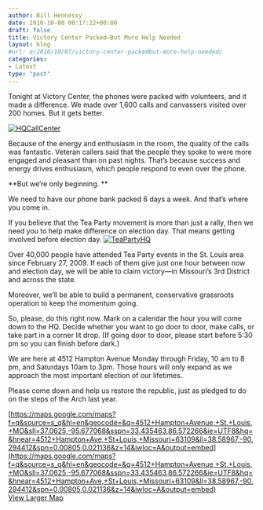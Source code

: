 ```yaml
---
author: Bill Hennessy
date: 2010-10-08 00:17:22+00:00
draft: false
title: Victory Center Packed—But More Help Needed
layout: blog
#url: e/2010/10/07/victory-center-packedbut-more-help-needed/
categories:
- Latest
type: "post"
---
```


Tonight at Victory Center, the phones were packed with volunteers, and it made a difference. We made over 1,600 calls and canvassers visited over 200 homes. But it gets better.

 

[![HQCallCenter](https://hennessysview.com/wp-content/uploads/2010/10/HQCallCenter_thumb.png)
](https://hennessysview.com/wp-content/uploads/2010/10/HQCallCenter.png)

 

Because of the energy and enthusiasm in the room, the quality of the calls was fantastic. Veteran callers said that the people they spoke to were more engaged and pleasant than on past nights. That’s because success and energy drives enthusiasm, which people respond to even over the phone. 

 

**But we’re only beginning. **

 

We need to have our phone bank packed 6 days a week. And that’s where you come in. 

 

If you believe that the Tea Party movement is more than just a rally, then we need you to help make difference on election day. That means getting involved before election day. [![TeaPartyHQ](https://hennessysview.com/wp-content/uploads/2010/10/TeaPartyHQ_thumb.jpg)
](https://hennessysview.com/wp-content/uploads/2010/10/TeaPartyHQ.jpg)

 

Over 40,000 people have attended Tea Party events in the St. Louis area since February 27, 2009. If each of them give just one hour between now and election day, we will be able to claim victory—in Missouri’s 3rd District and across the state.

 

Moreover, we’ll be able to build a permanent, conservative grassroots operation to keep the momentum going.

 

So, please, do this right now. Mark on a calendar the hour you will come down to the HQ. Decide whether you want to go door to door, make calls, or take part in a corner lit drop. (If going door to door, please start before 5:30 pm so you can finish before dark.)

 

We are here at 4512 Hampton Avenue Monday through Friday, 10 am to 8 pm, and Saturdays 10am to 3pm. Those hours will only expand as we approach the most important election of our lifetimes.

 

Please come down and help us restore the republic, just as pledged to do on the steps of the Arch last year. 

[https://maps.google.com/maps?f=q&source=s_q&hl=en&geocode=&q=4512+Hampton+Avenue,+St.+Louis,+MO&sll=37.0625,-95.677068&sspn=33.435463,86.572266&ie=UTF8&hq=&hnear=4512+Hampton+Ave,+St+Louis,+Missouri+63109&ll=38.58967,-90.294412&spn=0.00805,0.021136&z=14&iwloc=A&output=embed](https://maps.google.com/maps?f=q&source=s_q&hl=en&geocode=&q=4512+Hampton+Avenue,+St.+Louis,+MO&sll=37.0625,-95.677068&sspn=33.435463,86.572266&ie=UTF8&hq=&hnear=4512+Hampton+Ave,+St+Louis,+Missouri+63109&ll=38.58967,-90.294412&spn=0.00805,0.021136&z=14&iwloc=A&output=embed)    
[View Larger Map](https://maps.google.com/maps?f=q&source=embed&hl=en&geocode=&q=4512+Hampton+Avenue,+St.+Louis,+MO&sll=37.0625,-95.677068&sspn=33.435463,86.572266&ie=UTF8&hq=&hnear=4512+Hampton+Ave,+St+Louis,+Missouri+63109&ll=38.58967,-90.294412&spn=0.00805,0.021136&z=14&iwloc=A)
